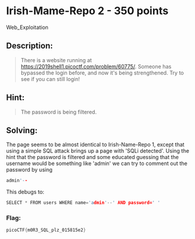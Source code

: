 # Irish-Mame-Repo 2 - 350 points
Web_Exploitation

## Description:
> There is a website running at https://2019shell1.picoctf.com/problem/60775/. Someone has bypassed the login before, and now it's being strengthened. Try to see if you can still login!

## Hint:
> The password is being filtered.

## Solving:

The page seems to be almost identical to Irish-Name-Repo 1, except that using a simple SQL attack brings up a page with 'SQLi detected'. Using the hint that the password is filtered and some educated guessing that the username would be something like 'admin' we can try to comment out the password by using
```c
admin'--
```
This debugs to:
```c
SELECT * FROM users WHERE name='admin'--' AND password=' '
```

### Flag: 

```c
picoCTF{m0R3_SQL_plz_015815e2}
```
